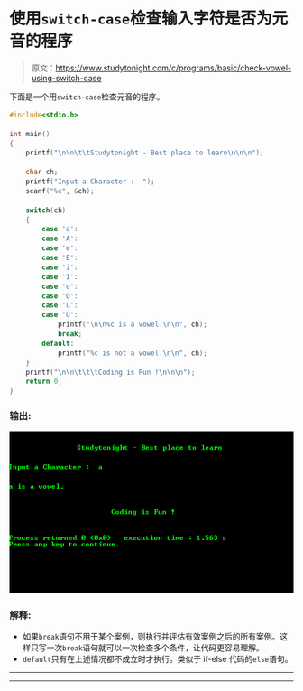 # 使用`switch-case`检查输入字符是否为元音的程序

> 原文：<https://www.studytonight.com/c/programs/basic/check-vowel-using-switch-case>

下面是一个用`switch-case`检查元音的程序。

```cpp
#include<stdio.h>

int main()
{
    printf("\n\n\t\tStudytonight - Best place to learn\n\n\n");

    char ch;
    printf("Input a Character :  ");
    scanf("%c", &ch);

    switch(ch)
    {
        case 'a':
        case 'A':
        case 'e':
        case 'E':
        case 'i':
        case 'I':
        case 'o':
        case 'O':
        case 'u':
        case 'U':
            printf("\n\n%c is a vowel.\n\n", ch);
            break;
        default:
            printf("%c is not a vowel.\n\n", ch);
    }
    printf("\n\n\t\t\tCoding is Fun !\n\n\n");
    return 0;
}
```

### 输出:

![Check Vowel using Switch Case](img/aae8bc0270e60694cde72621957cdab4.png)

### 解释:

*   如果`break`语句不用于某个案例，则执行并评估有效案例之后的所有案例。这样只写一次`break`语句就可以一次检查多个条件，让代码更容易理解。
*   `default`只有在上述情况都不成立时才执行。类似于 if-else 代码的`else`语句。

* * *

* * *